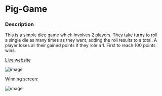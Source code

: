 # Pig-Game

### Description

This is a simple dice game which involves 2 players. They take turns to roll a single die as many times as they want, adding the roll results to a total.
A player loses all their gained points if they role a 1. First to reach 100 points wins. 

[Live website](https://denis-voronov-pig-game.netlify.app/)

![image](https://user-images.githubusercontent.com/112426363/210155319-458c296d-cf30-45a6-9e97-9598cbb8503c.png)

Winning screen: 

![image](https://user-images.githubusercontent.com/112426363/210155321-bef03ec7-2e33-428b-91db-3d9f9807f484.png)


